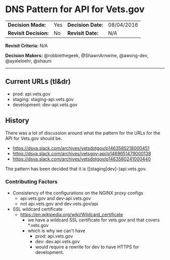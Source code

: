 # DNS Pattern for API for Vets.gov

| | | | |
| --- | --- | --- | --- |
|**Decision Made:**|Yes| **Decision Date:** | 08/04/2016 |
|**Revisit Decision:**| No | **Revisit Date:** | N/A |

**Revisit Criteria:** N/A

**Decision Makers:** @robbiethegeek, @ShawnArnwine, @awong-dev, @ayaleloehr, @shauni


---

## Current URLs (tl&dr)
- prod: api.vets.gov
- staging: staging-api.vets.gov
- development: dev-api.vets.gov

## History

There was a lot of discussion around what the pattern for the URLs for the API for Vets.gov should be.
- https://dsva.slack.com/archives/vetsdotgov/p1463585218000451
- https://dsva.slack.com/archives/vetsgov-api/p1469651479000138
- https://dsva.slack.com/archives/vetsdotgov/p1463580241000440

The pattern has been decided that it is ([staging|dev]-)api.vets.gov.

### Contributing Factors

- Consistency of the configurations on the NGINX proxy configs
  - api.vets.gov and dev-api.vets.gov 
  - not api.vets.gov and dev.vets.gov/api 
- SSL wildcard certificate
  - https://en.wikipedia.org/wiki/Wildcard_certificate
    - we have a wildcard SSL certificate for vets.gov and that covers *.vets.gov
    - which is why we can't have
      - prod: api.vets.gov
      - dev: dev.api.vets.gov
      - would require a rewrite for dev to have HTTPS for development.
  
